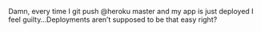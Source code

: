 <!--
id: 1505478751
link: http://kevinisom.info/post/1505478751/damn-every-time-i-git-push-heroku-master-and-my
slug: damn-every-time-i-git-push-heroku-master-and-my
date: Mon Nov 08 2010 01:11:31 GMT+1300 (NZDT)
raw: {"blog_name":"kevinisom","id":1505478751,"post_url":"http://kevinisom.info/post/1505478751/damn-every-time-i-git-push-heroku-master-and-my","slug":"damn-every-time-i-git-push-heroku-master-and-my","type":"text","date":"2010-11-07 12:11:31 GMT","timestamp":1289131891,"state":"published","format":"html","reblog_key":"MUNMFMTv","tags":[],"short_url":"http://tmblr.co/Zw68Yy1PkyXV","highlighted":[],"feed_item":"http://twitter.com/kev_nz/statuses/1188372529815552","from_feed_id":"650289","note_count":0,"title":null,"body":"<p>Damn, every time I git push @heroku master and my app is just deployed I feel guilty&#8230;Deployments aren&#8217;t supposed to be that easy right?</p>"}
publish: 2010-11-08
tags: 
title: null
-->


Damn, every time I git push @heroku master and my app is just deployed I
feel guilty…Deployments aren’t supposed to be that easy right?


